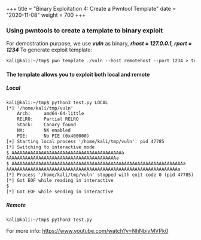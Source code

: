 +++
title = "Binary Exploitation 4: Create a Pwntool Template"
date = "2020-11-08"
weight = 700
+++

### Using pwntools to create a template to binary exploit ###    
     
For demostration purpose, we use ***vuln*** as binary, ***rhost = 127.0.0.1, rport = 1234***
To generate exploit template:   
```html
kali@kali:~/tmp$ pwn template ./vuln --host remotehost --port 1234 > test.py
```   
#### The template allows you to exploit both local and remote ####    
    
##### Local
````html
kali@kali:~/tmp$ python3 test.py LOCAL
[*] '/home/kali/tmp/vuln'
    Arch:     amd64-64-little
    RELRO:    Partial RELRO
    Stack:    Canary found
    NX:       NX enabled
    PIE:      No PIE (0x400000)
[+] Starting local process '/home/kali/tmp/vuln': pid 47785
[*] Switching to interactive mode
$ AAAAAAAAAAAAAAAAAAAAAAAAAAAAAAAAAAAAAAAAAa
AAAAAAAAAAAAAAAAAAAAAAAAAAAAAAAAAAAAAAAAAa
$ AAAAAAAAAAAAAAAAAAAAAAAAAAAAAAAAAAAAAAAAAAAAAAAAAAAAAAAAAAAAAAAAa
AAAAAAAAAAAAAAAAAAAAAAAAAAAAAAAAAAAAAAAAAAAAAAAAAAAAAAAAAAAAAAAAa
[*] Process '/home/kali/tmp/vuln' stopped with exit code 0 (pid 47785)
[*] Got EOF while reading in interactive
$ 
[*] Got EOF while sending in interactive
```````   
##### Remote
```html 
kali@kali:~/tmp$ python3 test.py

```

For more info: https://www.youtube.com/watch?v=NhNbivMVPk0
